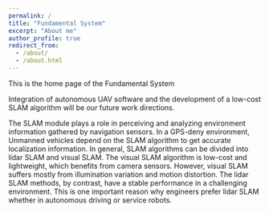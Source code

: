 ```yaml
---
permalink: /
title: "Fundamental System"
excerpt: "About me"
author_profile: true
redirect_from: 
  - /about/
  - /about.html
---
```


This is the home page of the Fundamental System

Integration of autonomous UAV software and the development of a low-cost SLAM algorithm will be our future work directions.

The SLAM module plays a role in perceiving and analyzing environment information gathered by navigation sensors. In a GPS-deny environment, Unmanned vehicles depend on the SLAM algorithm to get accurate localization information. In general, SLAM algorithms can be divided into lidar SLAM and visual SLAM. The visual SLAM algorithm is low-cost and lightweight, which benefits from camera sensors. However, visual SLAM suffers mostly from illumination variation and motion distortion. The lidar SLAM methods, by contrast, have a stable performance in a challenging environment. This is one important reason why engineers prefer lidar SLAM whether in autonomous driving or service robots.

